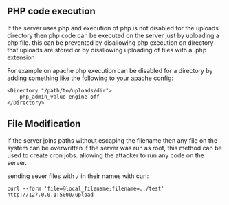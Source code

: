 ## PHP code execution

If the server uses php and execution of php is not disabled for the uploads
directory then php code can be executed on the server just by uploading a php
file. this can be prevented by disallowing php execution on directory that
uploads are stored or by disallowing uploading of files with a .php extension

For example on apache php execution can be disabled for a directory by adding
something like the following to your apache config:

```
<Directory "/path/to/uploads/dir">
    php_admin_value engine off
</Directory>
```

## File Modification

If the server joins paths without escaping the filename then any file on the
system can be overwritten if the server was run as root, this method can be
used to create cron jobs. allowing the attacker to run any code on the server.

sending sever files with `/` in their names with curl:

```
curl --form 'file=@local_filename;filename=../test' http://127.0.0.1:5000/upload
```
